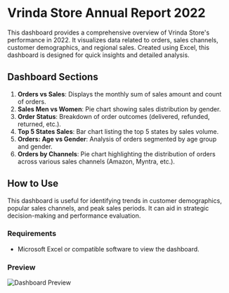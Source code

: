 # Vrinda Store Annual Report 2022

This dashboard provides a comprehensive overview of Vrinda Store's performance in 2022. It visualizes data related to orders, sales channels, customer demographics, and regional sales. Created using Excel, this dashboard is designed for quick insights and detailed analysis.

## Dashboard Sections
1. **Orders vs Sales**: Displays the monthly sum of sales amount and count of orders.
2. **Sales Men vs Women**: Pie chart showing sales distribution by gender.
3. **Order Status**: Breakdown of order outcomes (delivered, refunded, returned, etc.).
4. **Top 5 States Sales**: Bar chart listing the top 5 states by sales volume.
5. **Orders: Age vs Gender**: Analysis of orders segmented by age group and gender.
6. **Orders by Channels**: Pie chart highlighting the distribution of orders across various sales channels (Amazon, Myntra, etc.).

## How to Use
This dashboard is useful for identifying trends in customer demographics, popular sales channels, and peak sales periods. It can aid in strategic decision-making and performance evaluation.

### Requirements
- Microsoft Excel or compatible software to view the dashboard.

### Preview
![Dashboard Preview](link-to-screenshot-on-github)

